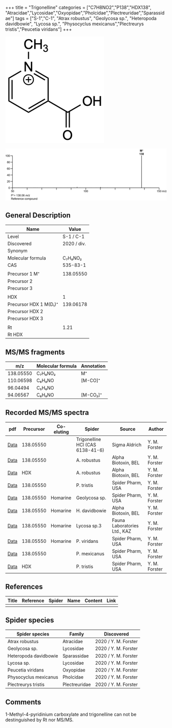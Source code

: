 +++
title = "Trigonelline"
categories = ["C7H8NO2","P138","HDX138",
"Atracidae","Lycosidae","Oxyopidae","Pholcidae","Plectreuridae","Sparassidae"]
tags = ["S-1","C-1",
"Atrax robustus",
"Geolycosa sp.",
"Heteropoda davidbowie",
"Lycosa sp.",
"Physocyclus mexicanus","Plectreurys tristis","Peucetia viridans"]
+++

![](/img/Trigonelline.png)

![](/img_MSMS/138_Trigonelline.png)

## General Description

| Name                | Value       |
|---------------------|-------------|
| Level               | S-1 / C-1           |
| Discovered          | 2020 / div. |
| Synonym             |             |
| Molecular formula   | C₇H₈NO₂     |
| CAS                 | 535-83-1    |
|                     |             |
| Precursor 1  M⁺     | 138.05550   |
| Precursor 2         |             |
| Precursor 3         |             |
|                     |             |
| HDX                 | 1           |
| Precursor HDX 1  M(D₁)⁺ | 139.06178   |
| Precursor HDX 2     |             |
| Precursor HDX 3     |             |
|                     |             |
| Rt                  | 1.21        |
| Rt HDX              |             |

## MS/MS fragments

| m/z       | Molecular formula | Annotation |
|-----------|-------------------|------------|
| 138.05550 | C₇H₈NO₂           | M⁺         |
| 110.06598 | C₆H₈NO            | [M-CO]⁺    |
| 96.04494  | C₅H₆NO            |            |
| 94.06567  | C₆H₈NO            | [M-CO₂]⁺   |

## Recorded MS/MS spectra

| pdf                                    | Precursor | Co-eluting | Spider                           | Source        | Author        |
|----------------------------------------|-----------|------------|----------------------------------|---------------|---------------|
| [Data](/pdf/138_Trigonelline_1-21.pdf) | 138.05550 |            | Trigonelline HCl (CAS 6138-41-6) | Sigma Aldrich | Y. M. Forster |
| [Data](/pdf/A-robustus/138_Trigonelline_Ar.pdf) | 138.05550 |            | A. robustus | Alpha Biotoxin, BEL | Y. M. Forster |
| [Data](/pdf/A-robustus/138_Trigonelline_Ar_HDX.pdf) | HDX |            | A. robustus | Alpha Biotoxin, BEL | Y. M. Forster |
| [Data](/pdf/P-tristis/138_Trigonelline_Pt.pdf) | 138.05550 |           | P. tristis | Spider Pharm, USA | Y. M. Forster |
| [Data](/pdf/Geolycosa-sp/138_Homarine_Trigonelline_Ge-sp.pdf) | 138.05550 | Homarine          | Geolycosa sp. | Spider Pharm, USA| Y. M. Forster |
| [Data](/pdf/H-davidbowie/138_Homarine_Trigonelline_Hd.pdf) | 138.05550 |  Homarine         | H. davidbowie | Alpha Biotoxin, BEL | Y. M. Forster |
| [Data](/pdf/Lycosa-sp3/138_Homarine_Trigonelline_Ly-sp3.pdf) | 138.05550 | Homarine | Lycosa sp.3 | Fauna Laboratories Ltd., KAZ | Y. M. Forster |
| [Data](/pdf/P-viridans/138_Homarine_Trigonelline_Pv.pdf) | 138.05550 | Homarine          | P. viridans | Spider Pharm, USA | Y. M. Forster |
| [Data](/pdf/P-mexicanus/138_Trigonelline_Pm.pdf) | 138.05550 |           | P. mexicanus | Spider Pharm, USA | Y. M. Forster |
| [Data](/pdf/P-tristis/138_Trigonelline_Pt_HDX.pdf) | HDX |           | P. tristis | Spider Pharm, USA | Y. M. Forster |


## References

| Title | Reference | Spider | Name | Content | Link |
|-------|-----------|--------|------|---------|------|
|       |           |        |      |         |      |

## Spider species

| Spider species        | Family        | Discovered           |
|-----------------------|---------------|----------------------|
| Atrax robustus        | Atracidae     | 2020 / Y. M. Forster |
| Geolycosa sp.         | Lycosidae     | 2020 / Y. M. Forster |
| Heteropoda davidbowie | Sparassidae   | 2020 / Y. M. Forster |
| Lycosa sp.            | Lycosidae     | 2020 / Y. M. Forster |
| Peucetia viridans     | Oxyopidae     | 2020 / Y. M. Forster |
| Physocyclus mexicanus | Pholcidae     | 2020 / Y. M. Forster |
| Plectreurys tristis   | Plectreuridae | 2020 / Y. M. Forster |


## Comments
1-Methyl-4-pyridinium carboxylate and trigonelline can not be destinguished by Rt nor MS/MS.